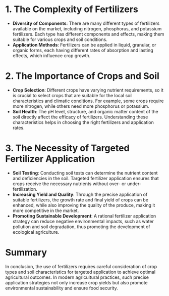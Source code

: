 # 1. The Complexity of Fertilizers  

- **Diversity of Components**: There are many different types of fertilizers available on the market, including nitrogen, phosphorus, and potassium fertilizers. Each type has different components and effects, making them suitable for various crops and soil conditions.  
- **Application Methods**: Fertilizers can be applied in liquid, granular, or organic forms, each having different rates of absorption and lasting effects, which influence crop growth.  

# 2. The Importance of Crops and Soil  

- **Crop Selection**: Different crops have varying nutrient requirements, so it is crucial to select crops that are suitable for the local soil characteristics and climatic conditions. For example, some crops require more nitrogen, while others need more phosphorus or potassium.  
- **Soil Health**: The pH level, structure, and organic matter content of the soil directly affect the efficacy of fertilizers. Understanding these characteristics helps in choosing the right fertilizers and application rates.  

# 3. The Necessity of Targeted Fertilizer Application  

- **Soil Testing**: Conducting soil tests can determine the nutrient content and deficiencies in the soil. Targeted fertilizer application ensures that crops receive the necessary nutrients without over- or under-fertilization.  
- **Increasing Yield and Quality**: Through the precise application of suitable fertilizers, the growth rate and final yield of crops can be enhanced, while also improving the quality of the produce, making it more competitive in the market.  
- **Promoting Sustainable Development**: A rational fertilizer application strategy can reduce negative environmental impacts, such as water pollution and soil degradation, thus promoting the development of ecological agriculture.  

# Summary  

In conclusion, the use of fertilizers requires careful consideration of crop types and soil characteristics for targeted application to achieve optimal agricultural outcomes. In modern agricultural practices, such precise application strategies not only increase crop yields but also promote environmental sustainability and ensure food security.  
